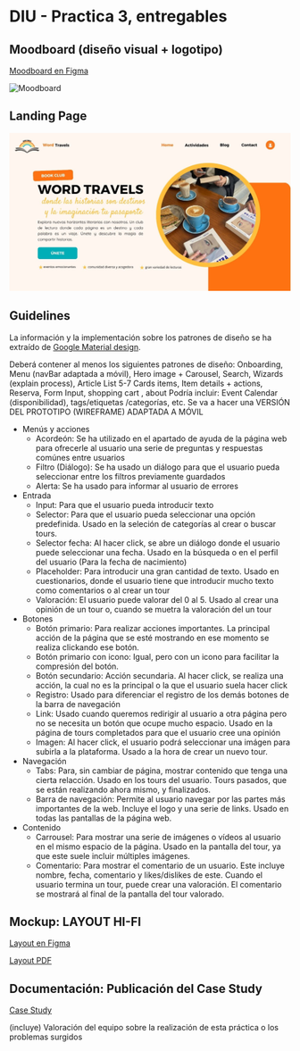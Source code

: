 # DIU - Practica 3, entregables

## Moodboard (diseño visual + logotipo)   

[Moodboard en Figma](https://www.figma.com/board/SIh3780BdQPGqi1AGTJdJa/Moodboard?t=PgSfEHM37ntM5BIR-6)

![Moodboard](Moodboard.jpg)

## Landing Page

![Moodboard](LandingPage.jpg)


## Guidelines

La  información y la implementación sobre los patrones de diseño se ha extraído de [Google Material design](https://m3.material.io/).

Deberá contener al menos los siguientes patrones de diseño:
Onboarding, Menu (navBar adaptada a móvil), Hero image + Carousel, Search, Wizards
(explain process), Article List 5-7 Cards items, Item details + actions, Reserva, Form Input,
shopping cart , about
Podría incluir: Event Calendar (disponibilidad), tags/etiquetas /categorías, etc.
Se va a hacer una VERSIÓN DEL PROTOTIPO (WIREFRAME) ADAPTADA A MÓVIL

- Menús y acciones
	+ Acordeón: Se ha utilizado en el apartado de ayuda de la página web para ofrecerle al usuario una serie de preguntas y respuestas comúnes entre usuarios
	+ Filtro (Diálogo): Se ha usado un diálogo para que el usuario pueda seleccionar entre los filtros previamente guardados
	+ Alerta: Se ha usado para informar al usuario de errores
- Entrada
	+ Input: Para que el usuario pueda introducir texto
	+ Selector: Para que el usuario pueda seleccionar una opción predefinida. Usado en la seleción de categorías al crear o buscar tours.
	+ Selector fecha: Al hacer click, se abre un diálogo donde el usuario puede seleccionar una fecha. Usado en la búsqueda o en el perfil del usuario (Para la fecha de nacimiento)
	+ Placeholder: Para introducir una gran cantidad de texto. Usado en cuestionarios, donde el usuario tiene que introducir mucho texto como comentarios o al crear un tour
	+ Valoración: El usuario puede valorar del 0 al 5. Usado al crear una opinión de un tour o, cuando se muetra la valoración del un tour
- Botones
	+ Botón primario: Para realizar acciones importantes. La principal acción de la página que se esté mostrando en ese momento se realiza clickando ese botón.
	+ Botón primario con icono: Igual, pero con un icono para facilitar la compresión del botón.
	+ Botón secundario: Acción secundaria. Al hacer click, se realiza una acción, la cual no es la principal o la que el usuario suela hacer click
	+ Registro: Usado para diferenciar el registro de los demás botones de la barra de navegación
	+ Link: Usado cuando queremos redirigir al usuario a otra página pero no se necesita un botón que ocupe mucho espacio. Usado en la página de tours completados para que el usuario cree una opinión
	+ Imagen: Al hacer click, el usuario podrá seleccionar una imágen para subirla a la plataforma. Usado a la hora de crear un nuevo tour.
- Navegación
	+ Tabs: Para, sin cambiar de página, mostrar contenido que tenga una cierta relacción. Usado en los tours del usuario. Tours pasados, que se están realizando ahora mismo, y finalizados.
	+ Barra de navegación: Permite al usuario navegar por las partes más importantes de la web. Incluye el logo y una serie de links. Usado en todas las pantallas de la página web.
- Contenido
	+ Carrousel: Para mostrar una serie de imágenes o vídeos al usuario en el mismo espacio de la página. Usado en la pantalla del tour, ya que este suele incluir múltiples imágenes.
	+ Comentario: Para mostrar el comentario de un usuario. Este incluye nombre, fecha, comentario y likes/dislikes de este. Cuando el usuario termina un tour, puede crear una valoración. El comentario se mostrará al final de la pantalla del tour valorado. 	


## Mockup: LAYOUT HI-FI

[Layout en Figma](https://www.figma.com/design/tQjeJnUP4xy2wKPeYDdeu5/Layout-HiFi?m=auto&t=PgSfEHM37ntM5BIR-6)

[Layout PDF](LayoutHiFi.pdf)
## Documentación: Publicación del Case Study

[Case Study](https://mytourexplorer.ismael034.xyz/)

(incluye) Valoración del equipo sobre la realización de esta práctica o los problemas surgidos

